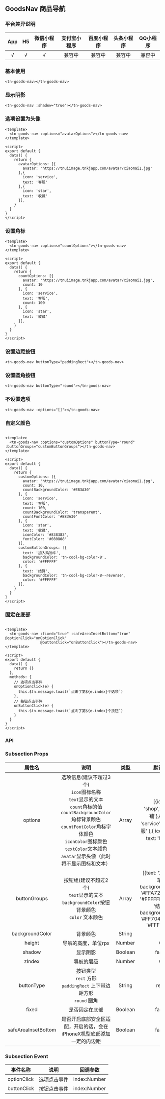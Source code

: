## GoodsNav 商品导航 <to-api/>

<demo-model url="/componentsPage/goods-nav/goods-nav"></demo-model>

### 平台差异说明

|  App   |  H5  | 微信小程序 | 支付宝小程序 | 百度小程序 | 头条小程序 | QQ小程序 |
| :----: | :--: | :--------: | :----------: | :--------: | :--------: | :------: |
| √ |  √   |     √      |    兼容中    |   兼容中   |   兼容中   |  兼容中  |

### 基本使用
```vue
<tn-goods-nav></tn-goods-nav>
```
### 显示阴影
```vue
<tn-goods-nav :shadow="true"></tn-goods-nav>
```

### 选项设置为头像
```vue
<template>
  <tn-goods-nav :options="avatarOptions"></tn-goods-nav>
</template>

<script>
export default {
  data() {
    return {
      avatarOptions: [{
        avatar: 'https://tnuiimage.tnkjapp.com/avatar/xiaomai1.jpg'
      },{
        icon: 'service',
        text: '客服'
      },{
        icon: 'star',
        text: '收藏'
      }],
    }
  }
}
</script>
```
### 设置角标
```vue
<template>
  <tn-goods-nav :options="countOptions"></tn-goods-nav>
</template>

<script>
export default {
  data() {
    return {
      countOptions: [{
        avatar: 'https://tnuiimage.tnkjapp.com/avatar/xiaomai1.jpg',
        count: 10
      }, {
        icon: 'service',
        text: '客服',
        count: 100
      }, {
        icon: 'star',
        text: '收藏'
      }],
    }
  }
}
</script>

```
### 设置边距按钮
```vue
<tn-goods-nav buttonType="paddingRect"></tn-goods-nav>
```
### 设置圆角按钮
```vue
<tn-goods-nav buttonType="round"></tn-goods-nav>
```
### 不设置选项
```vue
<tn-goods-nav :options="[]"></tn-goods-nav>
```
### 自定义颜色
```vue

<template>
  <tn-goods-nav :options="customOptions" buttonType="round" :buttonGroups="customButtonGroups"></tn-goods-nav>
</template>

<script>
export default {
  data() {
    return {
      customOptions: [{
        avatar: 'https://tnuiimage.tnkjapp.com/avatar/xiaomai1.jpg',
        count: 10,
        countBackgroundColor: '#E83A30'
      }, {
        icon: 'service',
        text: '客服',
        count: 100,
        countBackgroundColor: 'transparent',
        countFontColor: '#E83A30'
      }, {
        icon: 'star',
        text: '收藏',
        iconColor: '#838383',
        fontColor: '#080808'
      }],
      customButtonGroups: [{
        text: '加入购物车',
        backgroundColor: 'tn-cool-bg-color-8',
        color: '#FFFFFF'
      }, {
        text: '结算',
        backgroundColor: 'tn-cool-bg-color-8--reverse',
        color: '#FFFFFF'
      }],
    }
  }
}
</script>
```
### 固定在底部
```vue

<template>
  <tn-goods-nav :fixed="true" :safeAreaInsetBottom="true" @optionClick="onOptionClick"
                @buttonClick="onButtonClick"></tn-goods-nav>
</template>

<script>
export default {
  data() {
    return {}
  },
  methods: {
    // 选项点击事件
    onOptionClick(e) {
      this.$tn.message.toast(`点击了第${e.index}个选项`)
    },
    // 按钮点击事件
    onButtonClick(e) {
      this.$tn.message.toast(`点击了第${e.index}个按钮`)
    }
  }
}
</script>
```
### API

### Subsection Props

| 属性名  |                                                                                                                                                             说明                                                                                                                                                             |      类型       |                                                              默认值                                                              |     可选值     |
| :-----: |:--------------------------------------------------------------------------------------------------------------------------------------------------------------------------------------------------------------------------------------------------------------------------------------------------------------------------:|:-------------:|:-----------------------------------------------------------------------------------------------------------------------------:|:-----------:|
|  options  |                          选项信息(建议不超过3个)<br/>`icon`图标名称<br/>`text`显示的文本<br/>`count`角标的值<br/>`countBackgroundColor`角标背景颜色<br/>`countFontColor`角标字体颜色<br/>`iconColor`图标颜色<br/>`textColor`文本颜色<br/>`avatar`显示头像（此时将不显示图标和文本）                          |     Array     |                    [{icon: 'shop',text: '店铺'},{icon: 'service', text: '客服' },{ icon: 'star', text: '收藏' }]                    |      -      |
|  buttonGroups   |    按钮组(建议不超过2个) <br/>`text`显示的文本<br/>`backgroundColor`按钮背景颜色<br/>`color` 文本颜色                                                                                                             |    Array     | [{text: '加入购物车', backgroundColor: '#FFA726', color: '#FFFFFF' },{ text: '结算', backgroundColor: '#FF7043', color: '#FFFFFF' }] |      -      |
|  backgroundColor  |  背景颜色      |     String     |                                                               -                                                               |      -      |
| height |  导航的高度，单位rpx                                                                                                                                                         | Number |                                                               0                                                               |      -      |
|  shadow  |                                                      显示阴影                                                                                                                                                            |    Boolean     |                                                             false                                                             | true/false  |
|  zIndex  |                 导航的层级                                                                                                                                                            |    Number     |                                                               0                                                               |      -      |
|  buttonType  |   按钮类型<br/>`rect` 方形 <br/>`paddingRect` 上下带边距方形<br/> `round` 圆角                                                                                                                                   |    String    |                                                             rect                                                              | rect/round/paddingRect |
|  fixed  |    是否固定在底部                                                                                                                                                            |    Boolean     |                                                             false                                                             |      true/false     |
|  safeAreaInsetBottom  |                         是否开启底部安全区适配，开启的话，会在iPhoneX机型底部添加一定的内边距                                                                                                                                                           |    Boolean     |                                                             false                                                             |      true/false      |

### Subsection Event

| 事件名称 | 说明         | 回调参数        |
| -------- | ------------ |-------------|
| optionClick    | 选项点击事件 | index:Number |
| buttonClick    | 按钮点击事件 | index:Number |
